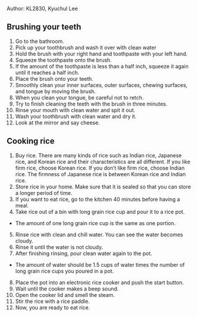 Author: KL2830, Kyuchul Lee

##	Brushing your teeth 
1.	Go to the bathroom.
2.	Pick up your toothbrush and wash it over with clean water
3.	Hold the brush with your right hand and toothpaste with your left hand.
4.	Squeeze the toothpaste onto the brush.
5.	If the amount of the toothpaste is less than a half inch, squeeze it again until it reaches a half inch. 
6.	Place the brush onto your teeth. 
7.	Smoothly clean your inner surfaces, outer surfaces, chewing surfaces, and tongue by moving the brush. 
8.	When you clean your tongue, be careful not to retch. 
9.	Try to finish cleaning the teeth with the brush in three minutes.
10.	Rinse your mouth with clean water and spit it out. 
11.	Wash your toothbrush with clean water and dry it.
12.	Look at the mirror and say cheese.

##  Cooking rice
1.	Buy rice. There are many kinds of rice such as Indian rice, Japanese rice, and Korean rice and their characteristics are all different. If you like firm rice, choose Korean rice. If you don’t like firm rice, choose Indian rice. The firmness of Japanese rice is between Korean rice and Indian rice.
2.	Store rice in your home. Make sure that it is sealed so that you can store a longer period of time. 
3.	If you want to eat rice, go to the kitchen 40 minutes before having a meal. 
4.	Take rice out of a bin with long grain rice cup and pour it to a rice pot.
   -	The amount of one long grain rice cup is the same as one portion.
5.	Rinse rice with clean and chill water. You can see the water becomes cloudy.
6.	Rinse it until the water is not cloudy. 
7.	After finishing rinsing, pour clean water again to the pot.
   -	The amount of water should be 1.5 cups of water times the number of long grain rice cups you poured in a pot.
8.	Place the pot into an electronic rice cooker and push the start button.
9.	Wait until the cooker makes a beep sound.
10.	Open the cooker lid and smell the steam.
11.	Stir the rice with a rice paddle.
12.	Now, you are ready to eat rice. 
